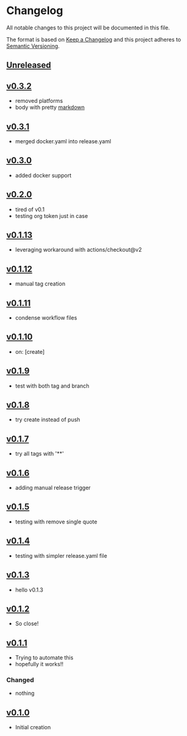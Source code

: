 # Changelog
All notable changes to this project will be documented in this file.

The format is based on [Keep a Changelog](http://keepachangelog.com/en/1.0.0/)
and this project adheres to [Semantic Versioning](http://semver.org/spec/v2.0.0.html).

## [Unreleased]

## [v0.3.2]
- removed platforms
- body with pretty [markdown](https://github.com/xmidt-org/actions-testing)

## [v0.3.1]
- merged docker.yaml into release.yaml

## [v0.3.0]
- added docker support

## [v0.2.0]
- tired of v0.1
- testing org token just in case

## [v0.1.13]
- leveraging workaround with actions/checkout@v2

## [v0.1.12]
- manual tag creation

## [v0.1.11]
- condense workflow files

## [v0.1.10]
- on: [create]

## [v0.1.9]
- test with both tag and branch

## [v0.1.8]
- try create instead of push

## [v0.1.7]
- try all tags with '**'

## [v0.1.6]
- adding manual release trigger

## [v0.1.5]
- testing with remove single quote

## [v0.1.4]
- testing with simpler release.yaml file

## [v0.1.3]
- hello v0.1.3

## [v0.1.2]
- So close!

## [v0.1.1]
- Trying to automate this
- hopefully it works!!

### Changed
- nothing

## [v0.1.0]
- Initial creation

[Unreleased]: https://github.com/xmidt-org/__PROJECT__/compare/v0.3.2..HEAD
[v0.3.2]: https://github.com/xmidt-org/__PROJECT__/compare/0.3.1...v0.3.2
[v0.3.1]: https://github.com/xmidt-org/__PROJECT__/compare/0.3.0...v0.3.1
[v0.3.0]: https://github.com/xmidt-org/__PROJECT__/compare/0.2.0...v0.3.0
[v0.2.0]: https://github.com/xmidt-org/__PROJECT__/compare/0.1.13...v0.2.0
[v0.1.13]: https://github.com/xmidt-org/__PROJECT__/compare/0.1.12...v0.1.13
[v0.1.12]: https://github.com/xmidt-org/__PROJECT__/compare/0.1.11...v0.1.12
[v0.1.11]: https://github.com/xmidt-org/__PROJECT__/compare/0.1.10...v0.1.11
[v0.1.10]: https://github.com/xmidt-org/__PROJECT__/compare/0.1.9...v0.1.10
[v0.1.9]: https://github.com/xmidt-org/__PROJECT__/compare/0.1.8...v0.1.9
[v0.1.8]: https://github.com/xmidt-org/__PROJECT__/compare/0.1.7...v0.1.8
[v0.1.7]: https://github.com/xmidt-org/__PROJECT__/compare/0.1.6...v0.1.7
[v0.1.6]: https://github.com/xmidt-org/__PROJECT__/compare/0.1.5...v0.1.6
[v0.1.5]: https://github.com/xmidt-org/__PROJECT__/compare/0.1.4...v0.1.5
[v0.1.4]: https://github.com/xmidt-org/__PROJECT__/compare/0.1.3...v0.1.4
[v0.1.3]: https://github.com/xmidt-org/__PROJECT__/compare/0.1.2...v0.1.3
[v0.1.2]: https://github.com/xmidt-org/__PROJECT__/compare/0.1.1...v0.1.2
[v0.1.1]: https://github.com/xmidt-org/__PROJECT__/compare/0.1.0...v0.1.1
[v0.1.0]: https://github.com/xmidt-org/__PROJECT__/compare/0.0.0...v0.1.0
